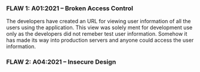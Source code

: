 ### FLAW 1: A01:2021 – Broken Access Control
The developers have created an URL for viewing user information of all the users using the application. This view was solely ment for development use only as the developers did not remeber test user information. Somehow it has made its way into production servers and anyone could access the user information.



### FLAW 2: A04:2021 – Insecure Design